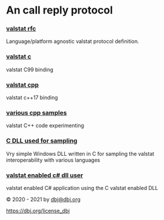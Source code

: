 # An call reply protocol

### [valstat rfc](https://github.com/valstat/valstat-rfc)

Language/platform agnostic valstat protocol definition.

### [valstat c](https://github.com/valstat/valstat_c)

valstat C99 binding

### [valstat cpp](https://github.com/valstat/valstat_cpp)

valstat c++17 binding

### [various cpp samples](https://github.com/valstat/valstat_cpp_code)

valstat C++ code experimenting

### [C DLL used for sampling](https://github.com/valstat/valstat_dll)

Vry simple Windows DLL written in C for sampling the valstat interoperability with various languages

### [valstat enabled c# dll user](https://github.com/valstat/valstat_csharp)

valstat enabled C# application using the C valstat enabled DLL


&copy; 2020 - 2021 by dbj@dbj.org

https://dbj.org/license_dbj
